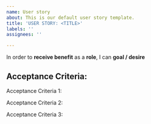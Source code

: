 ```yaml
---
name: User story
about: This is our default user story template.
title: 'USER STORY: <TITLE>'
labels: ''
assignees: ''

---
```


In order to **receive benefit** as a **role**, I can **goal / desire**

## Acceptance Criteria:

Acceptance Criteria 1:

Acceptance Criteria 2:

Acceptance Criteria 3:

